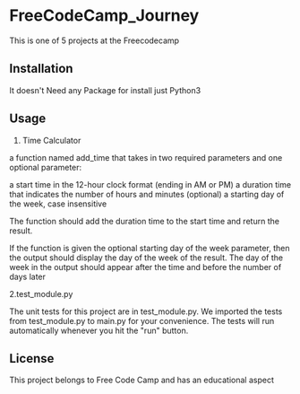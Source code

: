 # FreeCodeCamp_Journey

This is one of 5 projects at the Freecodecamp

## Installation

It doesn't Need any Package for install just Python3

## Usage
1. Time Calculator

a function named add_time that takes in two required parameters and one optional parameter:

a start time in the 12-hour clock format (ending in AM or PM)
a duration time that indicates the number of hours and minutes
(optional) a starting day of the week, case insensitive

The function should add the duration time to the start time and return the result.

If the function is given the optional starting day of the week parameter, then the output should display the day of the week of the result. The day of the week in the output should appear after the time and before the number of days later

2.test_module.py

The unit tests for this project are in test_module.py. We imported the tests from test_module.py to main.py for your convenience. The tests will run automatically whenever you hit the "run" button.


## License
This project belongs to Free Code Camp and has an educational aspect

